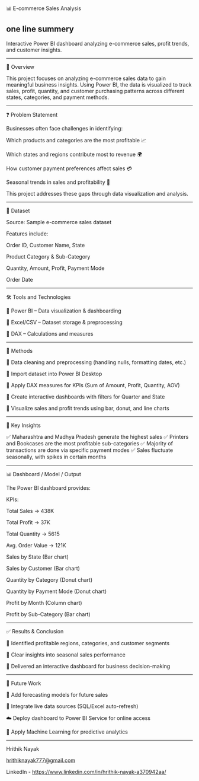 📊 E-commerce Sales Analysis

one line summery
-----------------------------------------------------------------------------------------------------------------------------------------------------------------------------------------------------------------

Interactive Power BI dashboard analyzing e-commerce sales, profit trends, and customer insights.

-----------------------------------------------------------------------------------------------------------------------------------------------------------------------------------------------------------------
📖 Overview

This project focuses on analyzing e-commerce sales data to gain meaningful business insights. Using Power BI, the data is visualized to track sales, profit, quantity, and customer purchasing patterns across different states, categories, and payment methods.

-----------------------------------------------------------------------------------------------------------------------------------------------------------------------------------------------------------------
❓ Problem Statement

Businesses often face challenges in identifying:

Which products and categories are the most profitable 📈

Which states and regions contribute most to revenue 🌍

How customer payment preferences affect sales 💳

Seasonal trends in sales and profitability 📅

This project addresses these gaps through data visualization and analysis.

-----------------------------------------------------------------------------------------------------------------------------------------------------------------------------------------------------------------
📂 Dataset

Source: Sample e-commerce sales dataset

Features include:

Order ID, Customer Name, State

Product Category & Sub-Category

Quantity, Amount, Profit, Payment Mode

Order Date

-----------------------------------------------------------------------------------------------------------------------------------------------------------------------------------------------------------------
🛠️ Tools and Technologies

🔹 Power BI – Data visualization & dashboarding

🔹 Excel/CSV – Dataset storage & preprocessing

🔹 DAX – Calculations and measures

-----------------------------------------------------------------------------------------------------------------------------------------------------------------------------------------------------------------
🔎 Methods

📌 Data cleaning and preprocessing (handling nulls, formatting dates, etc.)

📌 Import dataset into Power BI Desktop

📌 Apply DAX measures for KPIs (Sum of Amount, Profit, Quantity, AOV)

📌 Create interactive dashboards with filters for Quarter and State

📌 Visualize sales and profit trends using bar, donut, and line charts

-----------------------------------------------------------------------------------------------------------------------------------------------------------------------------------------------------------------
📌 Key Insights

✅ Maharashtra and Madhya Pradesh generate the highest sales
✅ Printers and Bookcases are the most profitable sub-categories
✅ Majority of transactions are done via specific payment modes
✅ Sales fluctuate seasonally, with spikes in certain months

-----------------------------------------------------------------------------------------------------------------------------------------------------------------------------------------------------------------
📊 Dashboard / Model / Output

The Power BI dashboard provides:

KPIs:

Total Sales → 438K

Total Profit → 37K

Total Quantity → 5615

Avg. Order Value → 121K

Sales by State (Bar chart)

Sales by Customer (Bar chart)

Quantity by Category (Donut chart)

Quantity by Payment Mode (Donut chart)

Profit by Month (Column chart)

Profit by Sub-Category (Bar chart)

-----------------------------------------------------------------------------------------------------------------------------------------------------------------------------------------------------------------
✅ Results & Conclusion

📍 Identified profitable regions, categories, and customer segments

📍 Clear insights into seasonal sales performance

📍 Delivered an interactive dashboard for business decision-making

-----------------------------------------------------------------------------------------------------------------------------------------------------------------------------------------------------------------
🚀 Future Work

🔮 Add forecasting models for future sales

🔄 Integrate live data sources (SQL/Excel auto-refresh)

☁️ Deploy dashboard to Power BI Service for online access

🤖 Apply Machine Learning for predictive analytics

-----------------------------------------------------------------------------------------------------------------------------------------------------------------------------------------------------------------
Hrithik Nayak

hrithiknayak777@gmail.com

LinkedIn - https://www.linkedin.com/in/hrithik-nayak-a370942aa/
